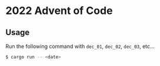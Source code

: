 # 2022 Advent of Code

## Usage

Run the following command with `dec_01`, `dec_02`, `dec_03`, etc...

```sh
$ cargo run -- <date>
```
